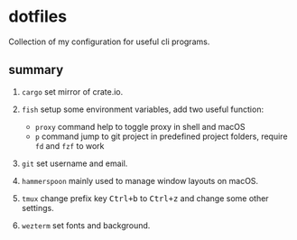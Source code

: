 # dotfiles

Collection of my configuration for useful cli programs.

## summary

1. `cargo` set mirror of crate.io.

2. `fish` setup some environment variables, add two useful function:
    - `proxy` command help to toggle proxy in shell and macOS
    - `p` command jump to git project in predefined project folders, require `fd` and `fzf` to work

3. `git` set username and email.

4. `hammerspoon` mainly used to manage window layouts on macOS.

5. `tmux` change prefix key <kbd>Ctrl+b</kbd> to <kbd>Ctrl+z</kbd> and change some other settings.

6. `wezterm` set fonts and background.

